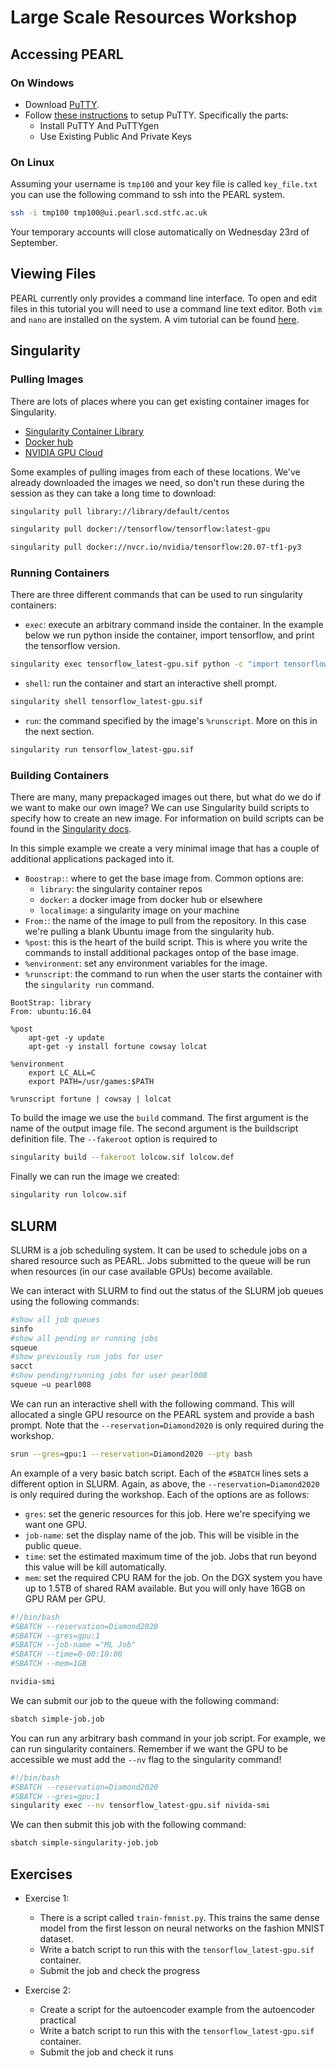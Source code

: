 # Large Scale Resources Workshop

## Accessing PEARL

### On Windows
 - Download [PuTTY](https://www.chiark.greenend.org.uk/~sgtatham/putty/latest.html).
 - Follow [these instructions](https://devops.ionos.com/tutorials/use-ssh-keys-with-putty-on-windows/#install-putty-and-puttygen) to setup PuTTY. Specifically the parts:
   - Install PuTTY And PuTTYgen
   - Use Existing Public And Private Keys
  
  
### On Linux

Assuming your username is `tmp100` and your key file is called `key_file.txt` you can use the following command to ssh into the PEARL system.

```bash
ssh -i tmp100 tmp100@ui.pearl.scd.stfc.ac.uk
```

Your temporary accounts will close automatically on Wednesday 23rd of September.

## Viewing Files
PEARL currently only provides a command line interface. To open and edit files in this tutorial you will need to use a command line text editor. Both `vim` and `nano` are installed on the system. A vim tutorial can be found [here](https://vim.fandom.com/wiki/Tutorial).

## Singularity

### Pulling Images
There are lots of places where you can get existing container images for Singularity.

 - [Singularity Container Library](https://cloud.sylabs.io/library)
 - [Docker hub](https://hub.docker.com/search?q=&type=image)
 - [NVIDIA GPU Cloud](https://ngc.nvidia.com/catalog/all)
 
Some examples of pulling images from each of these locations. We've already downloaded the images we need, so don't run these during the session as they can take a long time to download:

```bash
singularity pull library://library/default/centos

singularity pull docker://tensorflow/tensorflow:latest-gpu

singularity pull docker://nvcr.io/nvidia/tensorflow:20.07-tf1-py3
```

### Running Containers

There are three different commands that can be used to run singularity containers:

 - `exec`: execute an arbitrary command inside the container. In the example below we run python inside the container, import tensorflow, and print the tensorflow version.

```bash
singularity exec tensorflow_latest-gpu.sif python -c "import tensorflow as tf; print(tf.__version__)"
```
 - `shell`: run the container and start an interactive shell prompt.
 
```bash
singularity shell tensorflow_latest-gpu.sif
```

 - `run`: the command specified by the image's `%runscript`. More on this in the next section.
```bash
singularity run tensorflow_latest-gpu.sif
```

### Building Containers
There are many, many prepackaged images out there, but what do we do if we want to make our own image? We can use Singularity build scripts to specify how to create an new image. For information on build scripts can be found in the [Singularity docs](https://sylabs.io/guides/3.6/user-guide/quick_start.html#build-images-from-scratch).

In this simple example we create a very minimal image that has a couple of additional applications packaged into it.

 - `Boostrap:`: where to get the base image from. Common options are:
   - `library`: the singularity container repos
   - `docker`: a docker image from docker hub or elsewhere
   - `localimage`: a singularity image on your machine
 - `From:`: the name of the image to pull from the repository. In this case we're pulling a blank Ubuntu image from the singularity hub.
 - `%post`: this is the heart of the build script. This is where you write the commands to install additional packages ontop of the base image.
 - `%environment`: set any environment variables for the image.
 - `%runscript`: the command to run when the user starts the container with the `singularity run` command.

```
BootStrap: library
From: ubuntu:16.04

%post
    apt-get -y update
    apt-get -y install fortune cowsay lolcat

%environment
    export LC_ALL=C
    export PATH=/usr/games:$PATH

%runscript fortune | cowsay | lolcat
```

To build the image we use the `build` command. The first argument is the name of the output image file. The second argument is the buildscript definition file. The `--fakeroot` option is required to 

```bash
singularity build --fakeroot lolcow.sif lolcow.def
```

Finally we can run the image we created:

```bash
singularity run lolcow.sif 
```

## SLURM
SLURM is a job scheduling system. It can be used to schedule jobs on a shared resource such as PEARL. Jobs submitted to the queue will be run when resources (in our case available GPUs) become available.

We can interact with SLURM to find out the status of the SLURM job queues using the following commands:

```bash
#show all job queues
sinfo 
#show all pending or running jobs
squeue
#show previously run jobs for user
sacct
#show pending/running jobs for user pearl008
squeue –u pearl008
```

We can run an interactive shell with the following command. This will allocated a single GPU resource on the PEARL system and provide a bash prompt. Note that the `--reservation=Diamond2020` is only required during the workshop.

```bash
srun --gres=gpu:1 --reservation=Diamond2020 --pty bash 
```

An example of a very basic batch script. Each of the `#SBATCH` lines sets a different option in SLURM. Again, as above, the `--reservation=Diamond2020` is only required during the workshop. Each of the options are as follows:

 - `gres`: set the generic resources for this job. Here we're specifying we want one GPU.
 - `job-name`: set the display name of the job. This will be visible in the public queue.
 - `time`: set the estimated maximum time of the job. Jobs that run beyond this value will be kill automatically.
 - `mem`: set the required CPU RAM for the job. On the DGX system you have up to 1.5TB of shared RAM available. But you will only have 16GB on GPU RAM per GPU.

```bash
#!/bin/bash
#SBATCH --reservation=Diamond2020
#SBATCH --gres=gpu:1
#SBATCH --job-name ="ML Job"
#SBATCH --time=0-00:10:00
#SBATCH --mem=1GB

nvidia-smi
```
We can submit our job to the queue with the following command:

```bash
sbatch simple-job.job
```

You can run any arbitrary bash command in your job script. For example, we can run singularity containers. Remember if we want the GPU to be accessible we must add the `--nv` flag to the singularity command!

```bash
#!/bin/bash
#SBATCH --reservation=Diamond2020
#SBATCH --gres=gpu:1
singularity exec --nv tensorflow_latest-gpu.sif nivida-smi
```

We can then submit this job with the following command:

```bash
sbatch simple-singularity-job.job
```

## Exercises

- Exercise 1:
  - There is a script called `train-fmnist.py`. This trains the same dense model from the first lesson on neural networks on the fashion MNIST dataset.
  - Write a batch script to run this with the `tensorflow_latest-gpu.sif` container.
  - Submit the job and check the progress

- Exercise 2:
  - Create a script for the autoencoder example from the autoencoder practical
  - Write a batch script to run this with the `tensorflow_latest-gpu.sif` container.
  - Submit the job and check it runs
